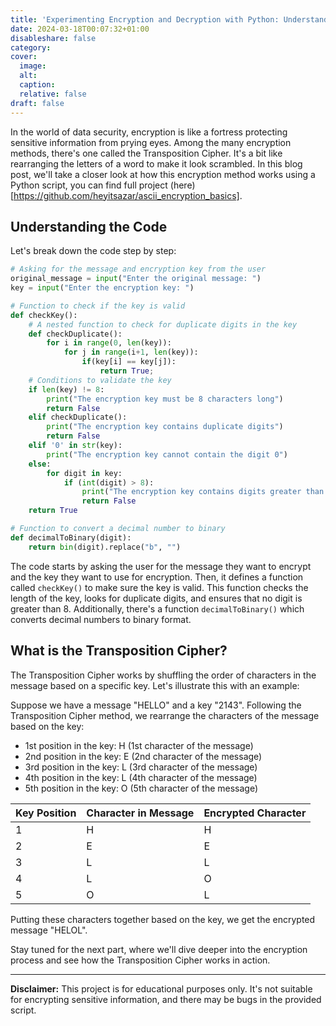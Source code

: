 ```yaml
---
title: 'Experimenting Encryption and Decryption with Python: Understanding the Transposition Cipher'
date: 2024-03-18T00:07:32+01:00
disableshare: false
category:
cover:
  image:
  alt:
  caption:
  relative: false
draft: false
---
```


In the world of data security, encryption is like a fortress protecting sensitive information from prying eyes. Among the many encryption methods, there's one called the Transposition Cipher. It's a bit like rearranging the letters of a word to make it look scrambled. In this blog post, we'll take a closer look at how this encryption method works using a Python script, you can find full project (here)[https://github.com/heyitsazar/ascii_encryption_basics].

## Understanding the Code

Let's break down the code step by step:

```python
# Asking for the message and encryption key from the user
original_message = input("Enter the original message: ")
key = input("Enter the encryption key: ")

# Function to check if the key is valid
def checkKey():
    # A nested function to check for duplicate digits in the key
    def checkDuplicate():
        for i in range(0, len(key)): 
            for j in range(i+1, len(key)):
                if(key[i] == key[j]):
                    return True;
    # Conditions to validate the key
    if len(key) != 8:
        print("The encryption key must be 8 characters long")
        return False
    elif checkDuplicate():
        print("The encryption key contains duplicate digits")
        return False
    elif '0' in str(key):
        print("The encryption key cannot contain the digit 0")
    else:
        for digit in key:
            if (int(digit) > 8):
                print("The encryption key contains digits greater than 8")
                return False
    return True

# Function to convert a decimal number to binary
def decimalToBinary(digit):
    return bin(digit).replace("b", "")
```

The code starts by asking the user for the message they want to encrypt and the key they want to use for encryption. Then, it defines a function called `checkKey()` to make sure the key is valid. This function checks the length of the key, looks for duplicate digits, and ensures that no digit is greater than 8. Additionally, there's a function `decimalToBinary()` which converts decimal numbers to binary format.

## What is the Transposition Cipher?

The Transposition Cipher works by shuffling the order of characters in the message based on a specific key. Let's illustrate this with an example:

Suppose we have a message "HELLO" and a key "2143". Following the Transposition Cipher method, we rearrange the characters of the message based on the key:

- 1st position in the key: H (1st character of the message)
- 2nd position in the key: E (2nd character of the message)
- 3rd position in the key: L (3rd character of the message)
- 4th position in the key: L (4th character of the message)
- 5th position in the key: O (5th character of the message)

| Key Position | Character in Message | Encrypted Character |
| ------------ | -------------------- | ------------------- |
| 1            | H                    | H                   |
| 2            | E                    | E                   |
| 3            | L                    | L                   |
| 4            | L                    | O                   |
| 5            | O                    | L                   |

Putting these characters together based on the key, we get the encrypted message "HELOL".

Stay tuned for the next part, where we'll dive deeper into the encryption process and see how the Transposition Cipher works in action.

---

**Disclaimer:** This project is for educational purposes only. It's not suitable for encrypting sensitive information, and there may be bugs in the provided script.